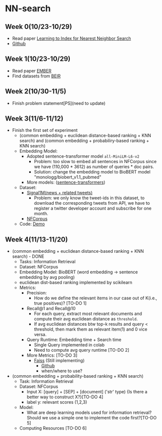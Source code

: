 # NN-search

## Week 0(10/23-10/29)
 - Read paper [Learning to Index for Nearest Neighbor Search](https://arxiv.org/pdf/1807.02962.pdf)
 - [Github](https://github.com/AmorntipPrayoonwong/Learning-to-Index-for-Nearest-Neighbor-Search)
## Week 1(10/23-10/29)
 - Read paper [EMBER](https://arxiv.org/pdf/2106.01501.pdf)
 - Find datasets from [BEIR](https://github.com/beir-cellar/beir)
## Week 2(10/30-11/5)
  - Finish problem statement[PS](need to update)
## Week 3(11/6-11/12)
  - Finish the first set of experiment
    - (common embedding + euclidean distance-based ranking + KNN search) and (common embedding + probabiliry-based ranking + KNN search)
    - Embedding Model:
      - Adopted sentence-transformer model `all-MiniLM-L6-v2`
        - Problem: too slow to embed all sentences in NFCorpus since we have (110,000 * 3612) as number of queries * doc pairs.
        - Solution: change the embedding model to BioBERT model "monologg/biobert_v1.1_pubmed" 
      - More models: ([sentence-transformers](https://www.sbert.net))
    - Dataset:
      - [Signal1M(news + related tweets)](https://research.signal-ai.com/datasets/signal1m-tweetir.html)
        - Problem: we only know the tweet-ids in this dataset, to download the corresponding tweets from API, we have to register a twitter developer account and subscribe for one month.
      - [NFCorpus](https://www.cl.uni-heidelberg.de/statnlpgroup/nfcorpus/)
    - Code:
      [Demo](https://colab.research.google.com/drive/1joFab0X8wMZ9PZn32ojT22sF5yM8upXb?usp=sharing)

## Week 4(11/13-11/20)
  - (common embedding + euclidean distance-based ranking + KNN search) - DONE
     - Tasks: Information Retrieval  
     - Dataset: NFCorpus
     - Embedding Model: BioBERT (word embedding -> sentence embedding by avg pooling)
     - euclidean dist-based ranking implemented by scikilearn
     - Metrics:
        - Precision:
           - How do we define the relevant items in our case out of K(i.e., true positives)? [TO-DO 1]
        - Recall@1 and Recall@10
           - For each query, extract most relevant documents and compute their avg euclidean distance as `threshold`.
           - If avg euclidean distances btw top-k results and query < threshold, then mark them as relevant item(1) and 0 vice versa.
        - Query Runtime: Embedding time + Search time
           - Single Query implemented in colab
           - Need to compute avg query runtime [TO-DO 2]
        - More Metrics: [TO-DO 3]
           - [Faiss](https://www.pinecone.io/learn/series/faiss/vector-indexes/) (Still implementing)
             - [Github](https://github.com/facebookresearch/faiss)
             - when/where to use?
   - (common embedding + probability-based ranking + KNN search)
      - Task: Information Retrieval
      - Dataset: NFCorpus
         - Input X: [query] + [SEP] + [document] ('str' type)  {Is there a better way to construct X?}[TO-DO 4]
         - label y: relevant scores (1,2,3)
      - Model:
         - What are deep learning models used for information retrieval? Should we use a simple one to implement the code first?[TO-DO 5]
      - Computing Resources [TO-DO 6]
        
        
          
               
    
